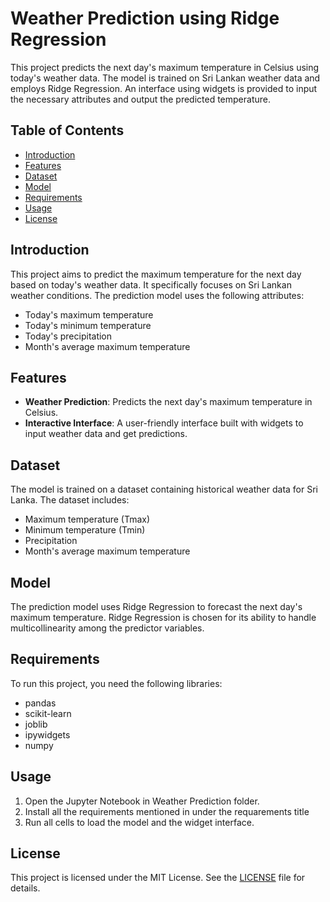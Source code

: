 # Weather Prediction using Ridge Regression

This project predicts the next day's maximum temperature in Celsius using today's weather data. The model is trained on Sri Lankan weather data and employs Ridge Regression. An interface using widgets is provided to input the necessary attributes and output the predicted temperature.

## Table of Contents
- [Introduction](#introduction)
- [Features](#features)
- [Dataset](#dataset)
- [Model](#model)
- [Requirements](#requirements)
- [Usage](#usage)
- [License](#license)

## Introduction
This project aims to predict the maximum temperature for the next day based on today's weather data. It specifically focuses on Sri Lankan weather conditions. The prediction model uses the following attributes:
- Today's maximum temperature
- Today's minimum temperature
- Today's precipitation
- Month's average maximum temperature

## Features
- **Weather Prediction**: Predicts the next day's maximum temperature in Celsius.
- **Interactive Interface**: A user-friendly interface built with widgets to input weather data and get predictions.

## Dataset
The model is trained on a dataset containing historical weather data for Sri Lanka. The dataset includes:
- Maximum temperature (Tmax)
- Minimum temperature (Tmin)
- Precipitation
- Month's average maximum temperature

## Model
The prediction model uses Ridge Regression to forecast the next day's maximum temperature. Ridge Regression is chosen for its ability to handle multicollinearity among the predictor variables.

## Requirements

To run this project, you need the following libraries:

- pandas
- scikit-learn
- joblib
- ipywidgets
- numpy
  
## Usage
1. Open the Jupyter Notebook in Weather Prediction folder.
2. Install all the requirements mentioned in under the requarements title
3. Run all cells to load the model and the widget interface.


## License
This project is licensed under the MIT License. See the [LICENSE](LICENSE) file for details.
